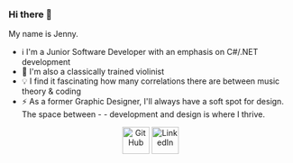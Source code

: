 ### Hi there 👋

My name is Jenny.

- ℹ️ I'm a Junior Software Developer with an emphasis on C#/.NET development
- 🌱 I'm also a classically trained violinist
- 💡 I find it fascinating how many correlations there are between music theory & coding
- ⚡ As a former Graphic Designer, I'll always have a soft spot for design. The space between - - development and design is where I thrive.
<p align="center">
  <a href="https://github.com/jennywalvoord">
    <picture>
      <source media="(prefers-color-scheme: dark)" srcset="https://cdn.simpleicons.org/github/white">
      <img alt="GitHub" title="GitHub" height="48" width="48" src="https://cdn.simpleicons.org/github"></picture></a>
  <a href="https://www.linkedin.com/in/jennywalvoord">
    <img alt="LinkedIn" title="LinkedIn" height="48" width="48" src="https://cdn.simpleicons.org/linkedin"></a>

</p>

<!--
**jennywalvoord/jennywalvoord** is a ✨ _special_ ✨ repository because its `README.md` (this file) appears on your GitHub profile.

Here are some ideas to get you started:

- 🔭 I’m currently working on ...
- 🌱 I’m currently learning ...
- 👯 I’m looking to collaborate on ...
- 🤔 I’m looking for help with ...
- 💬 Ask me about ...
- 📫 How to reach me: ...
- 😄 Pronouns: ...
- ⚡ Fun fact: ...
-->

